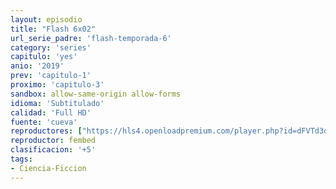 ```yaml
---
layout: episodio
title: "Flash 6x02"
url_serie_padre: 'flash-temporada-6'
category: 'series'
capitulo: 'yes'
anio: '2019'
prev: 'capitulo-1'
proximo: 'capitulo-3'
sandbox: allow-same-origin allow-forms
idioma: 'Subtitulado'
calidad: 'Full HD'
fuente: 'cueva'
reproductores: ["https://hls4.openloadpremium.com/player.php?id=dFVTd3dyMXN5dVJENEh0cUNJN0JuTDJFd1FiaVRlZUl6bHlTN2ZHWnVFMTEzakNrNTh2VzVWbU5HVGduUFk2TnJSbDMweDlIdjJNUld3SWlFQVE3eEE9PQ&sub=https://sub.cuevana2.io/vtt-sub/sub7/The.Flash.6x02.vtt","https://tutumeme.net/embed/player.php?u=bXQ3ajJOaW1wcFRGcEs2VW5XRGExTlRPMytmUnc3bHVwcWhoenVIUjI5SHF5TlNwc0taaG1jN2gwZHZSNTlIRHVhV2tZWitkNUtDVDNOL1ZvYW1rYjJOcm5hZWQ","https://player.openplay.vip/player.php?id=Mjc3&sub=https://sub.cuevana2.io/vtt-sub/sub7/The.Flash.6x02.vtt", "https://api.cuevana3.io/rr/gd.php?h=ek5lbm9xYWNrS0xJMVp5b21KREk0dFBLbjVkaHhkRGdrOG1jbnBpUnhhS1Z3bUI3bk1tMDZjbXhqWVNadkxDOHc3dVdmS3pHbE9EYTFveGZpY2ZWb0t1U3FadVkyUT09"]
reproductor: fembed
clasificacion: '+5'
tags:
- Ciencia-Ficcion
---
```












